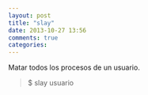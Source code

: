 ```yaml
---
layout: post
title: "slay"
date: 2013-10-27 13:56
comments: true
categories: 
---
```

Matar todos los procesos de un usuario.

>$ slay usuario 


